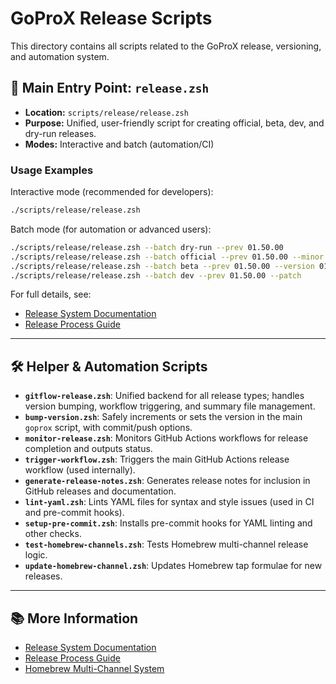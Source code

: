 # GoProX Release Scripts

This directory contains all scripts related to the GoProX release, versioning, and automation system.

## 🚀 Main Entry Point: `release.zsh`

- **Location:** `scripts/release/release.zsh`
- **Purpose:** Unified, user-friendly script for creating official, beta, dev, and dry-run releases.
- **Modes:** Interactive and batch (automation/CI)

### Usage Examples

Interactive mode (recommended for developers):
```zsh
./scripts/release/release.zsh
```

Batch mode (for automation or advanced users):
```zsh
./scripts/release/release.zsh --batch dry-run --prev 01.50.00
./scripts/release/release.zsh --batch official --prev 01.50.00 --minor --monitor
./scripts/release/release.zsh --batch beta --prev 01.50.00 --version 01.51.00
./scripts/release/release.zsh --batch dev --prev 01.50.00 --patch
```

For full details, see:
- [Release System Documentation](../../docs/RELEASE_SYSTEM.md)
- [Release Process Guide](../../docs/RELEASE_PROCESS.md)

---

## 🛠️ Helper & Automation Scripts

- **`gitflow-release.zsh`**: Unified backend for all release types; handles version bumping, workflow triggering, and summary file management.
- **`bump-version.zsh`**: Safely increments or sets the version in the main `goprox` script, with commit/push options.
- **`monitor-release.zsh`**: Monitors GitHub Actions workflows for release completion and outputs status.
- **`trigger-workflow.zsh`**: Triggers the main GitHub Actions release workflow (used internally).
- **`generate-release-notes.zsh`**: Generates release notes for inclusion in GitHub releases and documentation.
- **`lint-yaml.zsh`**: Lints YAML files for syntax and style issues (used in CI and pre-commit hooks).
- **`setup-pre-commit.zsh`**: Installs pre-commit hooks for YAML linting and other checks.
- **`test-homebrew-channels.zsh`**: Tests Homebrew multi-channel release logic.
- **`update-homebrew-channel.zsh`**: Updates Homebrew tap formulae for new releases.

---

## 📚 More Information

- [Release System Documentation](../../docs/RELEASE_SYSTEM.md)
- [Release Process Guide](../../docs/RELEASE_PROCESS.md)
- [Homebrew Multi-Channel System](../../docs/HOMEBREW_MULTI_CHANNEL.md) 
